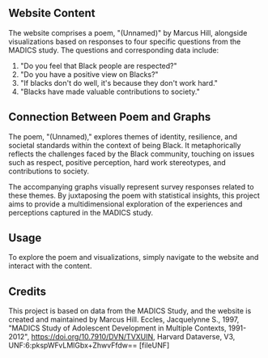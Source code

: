 
## Website Content

The website comprises a poem, "(Unnamed)" by Marcus Hill, alongside visualizations based on responses to four specific questions from the MADICS study. The questions and corresponding data include:

1. "Do you feel that Black people are respected?"
2. "Do you have a positive view on Blacks?"
3. "If blacks don't do well, it's because they don't work hard."
4. "Blacks have made valuable contributions to society."

## Connection Between Poem and Graphs

The poem, "(Unnamed)," explores themes of identity, resilience, and societal standards within the context of being Black. It metaphorically reflects the challenges faced by the Black community, touching on issues such as respect, positive perception, hard work stereotypes, and contributions to society.

The accompanying graphs visually represent survey responses related to these themes. By juxtaposing the poem with statistical insights, this project aims to provide a multidimensional exploration of the experiences and perceptions captured in the MADICS study.

## Usage

To explore the poem and visualizations, simply navigate to the website and interact with the content.

## Credits

This project is based on data from the MADICS Study, and the website is created and maintained by Marcus Hill.
Eccles, Jacquelynne S., 1997, "MADICS Study of Adolescent Development in Multiple Contexts, 1991-2012", https://doi.org/10.7910/DVN/TVXUIN, Harvard Dataverse, V3, UNF:6:pkspWFvLMlGbx+ZhwvFfdw== [fileUNF]
